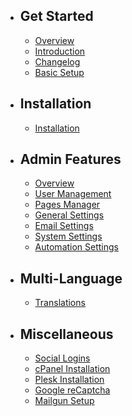 - ## Get Started
    - [Overview](/{{version}}/overview)
    - [Introduction](/{{version}}/introduction)
    - [Changelog](/{{version}}/changelog)
    - [Basic Setup](/{{version}}/basic-setup)
- ## Installation
    - [Installation](/{{version}}/installation/overview)
- ## Admin Features
    - [Overview](/{{version}}/admin/overview)
    - [User Management](/{{version}}/admin/user-management)
    - [Pages Manager](/{{version}}/admin/pages-manager)
    - [General Settings](/{{version}}/admin/general-settings)
    - [Email Settings](/{{version}}/admin/email-settings)
    - [System Settings](/{{version}}/admin/system-settings)
    - [Automation Settings](/{{version}}/admin/automation-settings)
- ## Multi-Language
    - [Translations](/{{version}}/translations)
- ## Miscellaneous
    - [Social Logins](/{{version}}/misc/social-logins)
    - [cPanel Installation](/{{version}}/misc/cpanel)
    - [Plesk Installation](/{{version}}/misc/plesk)
    - [Google reCaptcha](/{{version}}/misc/recaptcha)
    - [Mailgun Setup](/{{version}}/misc/mailgun)